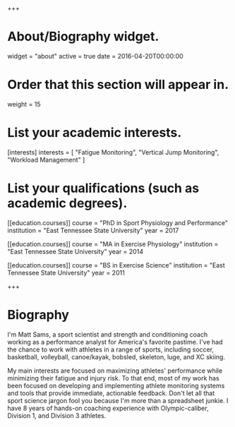 +++
# About/Biography widget.
widget = "about"
active = true
date = 2016-04-20T00:00:00

# Order that this section will appear in.
weight = 15

# List your academic interests.
[interests]
  interests = [
    "Fatigue Monitoring",
    "Vertical Jump Monitoring",
    "Workload Management"
  ]

# List your qualifications (such as academic degrees).
[[education.courses]]
  course = "PhD in Sport Physiology and Performance"
  institution = "East Tennessee State University"
  year = 2017

[[education.courses]]
  course = "MA in Exercise Physiology"
  institution = "East Tennessee State University"
  year = 2014

[[education.courses]]
  course = "BS in Exercise Science"
  institution = "East Tennessee State University"
  year = 2011
 
+++

# Biography

I'm Matt Sams, a sport scientist and strength and conditioning coach working as a performance analyst for America's favorite pastime. I've had the chance to work with athletes in a range of sports, including soccer, basketball, volleyball, canoe/kayak, bobsled, skeleton, luge, and XC skiing.

My main interests are focused on maximizing athletes' performance while minimizing their fatigue and injury risk. To that end, most of my work has been focused on developing and implementing athlete monitoring systems and tools that provide immediate, actionable feedback. Don't let all that sport science jargon fool you because I'm more than a spreadsheet junkie. I have 8 years of hands-on coaching experience with Olympic-caliber, Division 1, and Division 3 athletes.